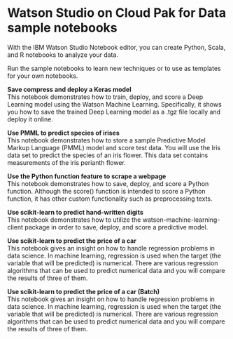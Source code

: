 # Watson Studio on Cloud Pak for Data sample notebooks

With the IBM Watson Studio Notebook editor, you can create Python, Scala, and R notebooks to analyze your data. 

Run the sample notebooks to learn new techniques or to use as templates for your own notebooks.


**Save compress and deploy a Keras model**<br/>
This notebook demonstrates how to train, deploy, and score a Deep Learning model using the Watson Machine Learning. Specifically, it shows you how to save the trained Deep Learning model as a .tgz file locally and deploy it online.

**Use PMML to predict species of irises**<br/>
This notebook demonstrates how to store a sample Predictive Model Markup Language (PMML) model and score test data. You will use the Iris data set to predict the species of an iris flower. This data set contains measurements of the iris perianth flower.

**Use the Python function feature to scrape a webpage**<br/>
This notebook demonstrates how to save, deploy, and score a Python function. Although the score() function is intended to score a Python function, it has other custom functionality such as preprocessing texts.

**Use scikit-learn to predict hand-written digits**<br/>
This notebook demonstrates how to utilize the watson-machine-learning-client package in order to save, deploy, and score a predictive model.

**Use scikit-learn to predict the price of a car**<br/>
This notebook gives an insight on how to handle regression problems in data science. In machine learning, regression is used when the target (the variable that will be predicted) is numerical. There are various regression algorithms that can be used to predict numerical data and you will compare the results of three of them.

**Use scikit-learn to predict the price of a car (Batch)**<br/>
This notebook gives an insight on how to handle regression problems in data science. In machine learning, regression is used when the target (the variable that will be predicted) is numerical. There are various regression algorithms that can be used to predict numerical data and you will compare the results of three of them.
